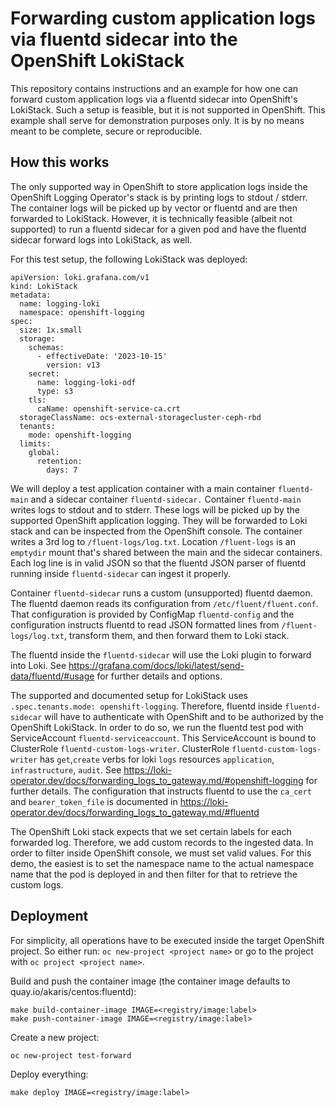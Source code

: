 # Forwarding custom application logs via fluentd sidecar into the OpenShift LokiStack

This repository contains instructions and an example for how one can forward custom application logs via a fluentd
sidecar into OpenShift's LokiStack. Such a setup is feasible, but it is not supported in OpenShift. This example shall
serve for demonstration purposes only. It is by no means meant to be complete, secure or reproducible.

## How this works

The only supported way in OpenShift to store application logs inside the OpenShift Logging Operator's stack is by
printing logs to stdout / stderr. The container logs will be picked up by vector or fluentd and are then forwarded to
LokiStack. However, it is technically feasible (albeit not supported) to run a fluentd sidecar for a given pod and
have the fluentd sidecar forward logs into LokiStack, as well.

For this test setup, the following LokiStack was deployed:
```
apiVersion: loki.grafana.com/v1
kind: LokiStack
metadata:
  name: logging-loki 
  namespace: openshift-logging
spec:
  size: 1x.small 
  storage:
    schemas:
      - effectiveDate: '2023-10-15'
        version: v13
    secret:
      name: logging-loki-odf
      type: s3
    tls:
      caName: openshift-service-ca.crt
  storageClassName: ocs-external-storagecluster-ceph-rbd
  tenants:
    mode: openshift-logging
  limits:
    global: 
      retention: 
        days: 7 
```

We will deploy a test application container with a main container `fluentd-main` and a sidecar container `fluentd-sidecar.`
Container `fluentd-main` writes logs to stdout and to stderr. These logs will be picked up by the supported OpenShift
application logging. They will be forwarded to Loki stack and can be inspected from the OpenShift console.
The container writes a 3rd log to `/fluent-logs/log.txt`. Location `/fluent-logs` is an `emptydir` mount that's shared
between the main and the sidecar containers.
Each log line is in valid JSON so that the fluentd JSON parser of fluentd running inside `fluentd-sidecar` can ingest
it properly.

Container `fluentd-sidecar` runs a custom (unsupported) fluentd daemon. The fluentd daemon reads its configuration from
`/etc/fluent/fluent.conf`. That configuration is provided by ConfigMap `fluentd-config` and the configuration instructs
fluentd to read JSON formatted lines from `/fluent-logs/log.txt`, transform them, and then forward them to Loki stack.

The fluentd inside the `fluentd-sidecar` will use the Loki plugin to forward into Loki.
See https://grafana.com/docs/loki/latest/send-data/fluentd/#usage for further details and options.

The supported and documented setup for LokiStack uses `.spec.tenants.mode: openshift-logging`. Therefore,
fluentd inside `fluentd-sidecar` will have to authenticate with OpenShift and to be authorized by the OpenShift LokiStack.
In order to do so, we run the fluentd test pod with ServiceAccount `fluentd-serviceaccount`. This ServiceAccount is bound
to ClusterRole `fluentd-custom-logs-writer`.
ClusterRole `fluentd-custom-logs-writer` has `get`,`create` verbs for loki `logs` resources `application`, `infrastructure`,
`audit`. See https://loki-operator.dev/docs/forwarding_logs_to_gateway.md/#openshift-logging for further details.
The configuration that instructs fluentd to use the `ca_cert` and `bearer_token_file`  is documented in
https://loki-operator.dev/docs/forwarding_logs_to_gateway.md/#fluentd

The OpenShift Loki stack expects that we set certain labels for each forwarded log. Therefore, we add custom records
to the ingested data.  In order to filter inside OpenShift console, we must set valid values. For this demo, the easiest
is to set the namespace name to the actual namespace name that the pod is deployed in and then filter for that to
retrieve the custom logs.

## Deployment

For simplicity, all operations have to be executed inside the target OpenShift project.
So either run: `oc new-project <project name>` or go to the project with `oc project <project name>`.

Build and push the container image (the container image defaults to quay.io/akaris/centos:fluentd):

```
make build-container-image IMAGE=<registry/image:label>
make push-container-image IMAGE=<registry/image:label>
```

Create a new project:

```
oc new-project test-forward
```

Deploy everything:

```
make deploy IMAGE=<registry/image:label>
```
